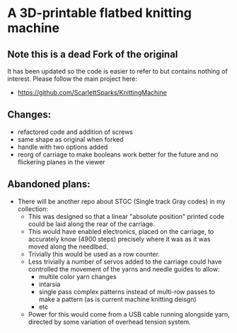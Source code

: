 # A 3D-printable flatbed knitting machine

## Note this is a dead Fork of the original
It has been updated so the code is easier to refer to but contains nothing of interest.
Please follow the main project here:
 - https://github.com/ScarlettSparks/KnittingMachine


## Changes:
- refactored code and addition of screws
- same shape as original when forked
- handle with two options added
- reorg of carriage to make booleans work better for the future and no flickering planes in the viewer

## Abandoned plans:
- There will be another repo about STGC (Single track Gray codes) in my collection:
  - This was designed so that a linear "absolute position" printed code could be laid along the rear of the carriage.
  - This would have enabled electronics, placed on the carriage, to accurately know (4900 steps) precisely where it was as it was moved along the needlbed.
  - Trivially this would be used as a row counter.
  - Less trivially a number of servos added to the carriage could have controlled the movement of the yarns and needle guides to allow:
     - multile color yarn changes
     - intarsia
     - single pass complex patterns instead of multi-row passes to make a pattern (as is current machine knitting deisgn)
     - etc
  - Power for this would come from a USB cable running alongside yarn, directed by some variation of overhead tension system.
